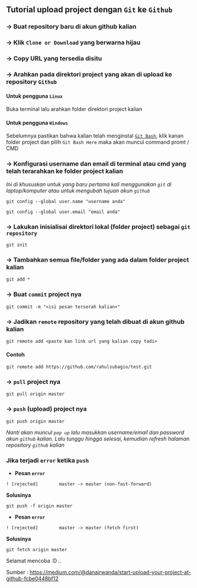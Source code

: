 ## Tutorial upload project dengan `Git` ke `Github`

### -> Buat repository baru di akun github kalian

### -> Klik `Clone or Download` yang berwarna hijau

### -> Copy URL yang tersedia disitu

### -> Arahkan pada direktori project yang akan di upload ke repository `Github`

#### Untuk pengguna `Linux`
Buka terminal lalu arahkan folder direktori project kalian

#### Untuk pengguna `Windows`
Sebelumnya pastikan bahwa kalian telah menginstal [`Git Bash`](https://git-scm.com/downloads), klik kanan folder project dan pilih `Git Bash Here` maka akan muncul command promt / CMD

### -> Konfigurasi username dan email di terminal atau cmd yang telah terarahkan ke folder project kalian

*Ini di khususkan untuk yang baru pertama kali menggunakan `git` di laptop/komputer atau untuk mengubah tujuan akun `github`*

```
git config --global user.name "username anda"
```

```
git config --global user.email "email anda"
```

### -> Lakukan inisialisai direktori lokal (folder project) sebagai `git repository`

```
git init
```

### -> Tambahkan semua file/folder yang ada dalam folder project kalian

```
git add *
```

### -> Buat `commit` project nya

```
git commit -m "<isi pesan terserah kalian>"
```

### -> Jadikan `remote` repository yang telah dibuat di akun github kalian

```
git remote add <paste kan link url yang kalian copy tadi>
```

#### Contoh

```
git remote add https://github.com/rahulsubagio/test.git
```

### -> `pull` project nya

```
git pull origin master
```

### -> `push` (upload) project nya

```
git push origin master
```

*Nanti akan muncul `pop up` lalu masukkan username/email dan password akun `github` kalian. Lalu tunggu hingga selesai, kemudian refresh halaman repository `github` kalian*

### Jika terjadi `error` ketika `push`

* **Pesan `error`**

```
! [rejected]        master -> master (non-fast-forward)
```

**Solusinya**

```
git push -f origin master
```

* **Pesan `error`**

```
! [rejected]        master -> master (fetch first)
```

**Solusinya**

```
git fetch origin master
```



Selamat mencoba :D ..

Sumber : https://medium.com/@danairwanda/start-upload-your-project-at-github-fcbe0448bf12

